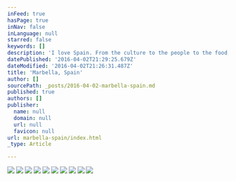 ```yaml
---
inFeed: true
hasPage: true
inNav: false
inLanguage: null
starred: false
keywords: []
description: 'I love Spain. From the culture to the people to the food, it is truly my favorite country. Che Viva España '
datePublished: '2016-04-02T21:29:25.679Z'
dateModified: '2016-04-02T21:26:31.487Z'
title: 'Marbella, Spain'
author: []
sourcePath: _posts/2016-04-02-marbella-spain.md
published: true
authors: []
publisher:
  name: null
  domain: null
  url: null
  favicon: null
url: marbella-spain/index.html
_type: Article

---
```

![](https://the-grid-user-content.s3-us-west-2.amazonaws.com/0f8c5f3b-03a6-4053-af5e-71c52f1b0aa4.jpg)
![](https://the-grid-user-content.s3-us-west-2.amazonaws.com/0019a3c1-50ff-4bb2-b1a2-a782eaaa1b30.jpg)
![](https://the-grid-user-content.s3-us-west-2.amazonaws.com/62958184-93aa-45a4-9c0d-6abd7d8c75d3.jpg)
![](https://the-grid-user-content.s3-us-west-2.amazonaws.com/2a3116f3-d86c-4f72-8c92-bd1d581fc491.jpg)
![](https://the-grid-user-content.s3-us-west-2.amazonaws.com/16f0ac4f-4946-4e47-8d11-6704e0cdef83.jpg)
![](https://the-grid-user-content.s3-us-west-2.amazonaws.com/42bd8253-c5b6-4aee-aaca-ba2180458ee5.jpg)
![](https://the-grid-user-content.s3-us-west-2.amazonaws.com/a32833a9-b155-493e-8299-ff5bb1b5a345.jpg)
![](https://the-grid-user-content.s3-us-west-2.amazonaws.com/d33269c0-a805-44db-9cff-2b94cfca91f3.jpg)
![](https://the-grid-user-content.s3-us-west-2.amazonaws.com/516a122e-3ea2-49d8-8a73-8ad367a6dbe3.jpg)
![](https://the-grid-user-content.s3-us-west-2.amazonaws.com/99b88e19-87b9-4936-a90d-4e030ae258bf.jpg)